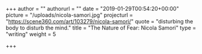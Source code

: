 +++
author = ""
authorurl = ""
date = "2019-01-29T00:54:20+00:00"
picture = "/uploads/nicola-samori.jpg"
projecturl = "https://scene360.com/art/103279/nicola-samori/"
quote = "disturbing the body to disturb the mind."
title = "The Nature of Fear: Nicola Samori"
type = "writing"
weight = 5

+++

